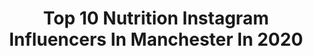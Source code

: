 ---
title: Top 10 Nutrition Instagram Influencers In Manchester In 2020
description: >-
  Find top nutrition Instagram influencers in Manchester in 2020. Most popular hashtags: #nutrition #manchester #progress #goals.
platform: Instagram
profiles:
  - username: "_.naomifit_"
    fullname: >-
      N A O M I 💪🏼|| Fitness Blogger
    location: "United Kingdom"
    followers: 3942
    engagement: 894
    commentsToLikes: 0.250496
    id: ckaospetishrs0i78ym7428rz
    verified: false
    hashtags: "#humpdayvibes, #friday, #bodyacceptance, #photooftheday"
  - username: "hdidancecamp"
    fullname: >-
      HDI Dance Camp
    location: "United Kingdom"
    followers: 20057
    engagement: 91
    commentsToLikes: 0.019952
    id: ck0u11f1nvfcl0i19kimeqf26
    verified: false
    hashtags: "#london, #candacebrownchoreography, #hdisummer2018, #hdi2018"
  - username: "akeemojuko"
    fullname: >-
      Akeem Ojuko | Cheekysport Ak
    location: "United Kingdom"
    followers: 19859
    engagement: 607
    commentsToLikes: 0.024017
    id: ck6turtwli1hp0j71m6ho28cs
    verified: false
    hashtags: "#couplegoals, #vday, #presenters, #mufc"
  - username: "chiara_pugliesi"
    fullname: >-
      Chiara Pugliesi
    location: "United Kingdom"
    followers: 391103
    engagement: 297
    commentsToLikes: 0.017022
    id: ck6u88mdxq2pb0j71mzspii4h
    verified: false
    hashtags: "#growth, #pull, #trainathome, #bootygains"
  - username: "joelbeya1"
    fullname: >-
      Joel Beya | CheekySport Joel
    location: "United Kingdom"
    followers: 34433
    engagement: 509
    commentsToLikes: 0.050852
    id: ck6turrkei1500j71e443mt22
    verified: true
    hashtags: "#bissaka, #challenge, #brasil, #salesman"
  - username: "japepotkd"
    fullname: >-
      Jᴀᴠɪᴇʀ Pᴇʀᴇᴢ Pᴏʟᴏ
    location: "United Kingdom"
    followers: 7306
    engagement: 974
    commentsToLikes: 0.011636
    id: ck55p20ge9nc40i11d40cle3p
    verified: false
    hashtags: "#challenge, #dieta, #ucamuniversity, #workfromhome"
  - username: "lucynukesfit"
    fullname: >-
      Lucy Newcombe😈
    location: "United Kingdom"
    followers: 13088
    engagement: 1550
    commentsToLikes: 0.106753
    id: ck8tdf6a734ey0j781wbv2fqi
    verified: false
    hashtags: "#homeworkout, #fitfam, #ohpolly, #gifted"
  - username: "ornella.obrie"
    fullname: >-
      Ornella 💜
    location: "United Kingdom"
    followers: 9936
    engagement: 1130
    commentsToLikes: 0.210772
    id: ck9hbouupht440j78sd9k1ys4
    verified: false
    hashtags: "#sub4subyoutube, #gymstagram, #instalifestyle, #trainathome"
  - username: "ciarafits"
    fullname: >-
      ciara
    location: "United Kingdom"
    followers: 41105
    engagement: 532
    commentsToLikes: 0.105140
    id: ck6tvawgal6a50j7140s0ccpu
    verified: false
    hashtags: "#pump, #instadaily, #train, #hiitworkout"
  - username: "viennemarly"
    fullname: >-
      VIENNE MARLY
    location: "United Kingdom"
    followers: 20699
    engagement: 1002
    commentsToLikes: 0.030602
    id: ck55lo2ft21410i11azonggdo
    verified: false
    hashtags: "#lazywintersunday, #justcravingsummer, #fluffyhairdontcare, #bonditanday"
---
